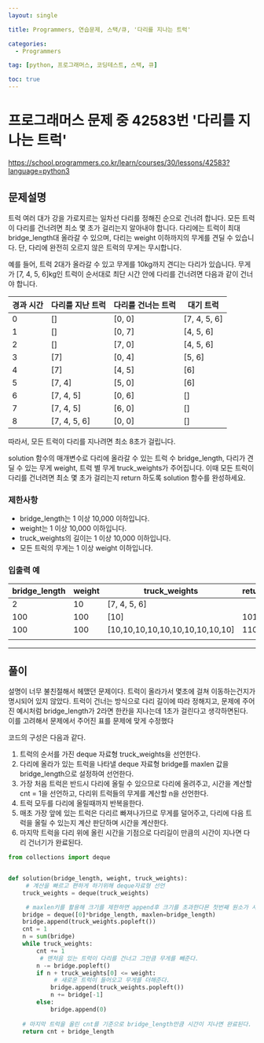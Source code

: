 ```yaml
---
layout: single

title: Programmers, 연습문제, 스택/큐, '다리를 지나는 트럭' 

categories:
  - Programmers

tag: [python, 프로그래머스, 코딩테스트, 스택, 큐]

toc: true
---
```

# 프로그래머스 문제 중 42583번 '다리를 지나는 트럭'   

<a href="https://school.programmers.co.kr/learn/courses/30/lessons/42583?language=python3">https://school.programmers.co.kr/learn/courses/30/lessons/42583?language=python3</a>



## 문제설명   

트럭 여러 대가 강을 가로지르는 일차선 다리를 정해진 순으로 건너려 합니다. 모든 트럭이 다리를 건너려면 최소 몇 초가 걸리는지 알아내야 합니다. 다리에는 트럭이 최대 bridge_length대 올라갈 수 있으며, 다리는 weight 이하까지의 무게를 견딜 수 있습니다. 단, 다리에 완전히 오르지 않은 트럭의 무게는 무시합니다.

예를 들어, 트럭 2대가 올라갈 수 있고 무게를 10kg까지 견디는 다리가 있습니다. 무게가 [7, 4, 5, 6]kg인 트럭이 순서대로 최단 시간 안에 다리를 건너려면 다음과 같이 건너야 합니다.   

|경과 시간|다리를 지난 트럭|다리를 건너는 트럭|대기 트럭|
|-|-|-|-|
|0|[]|[0, 0]|[7, 4, 5, 6]|   
|1|[]|[0, 7]|[4, 5, 6]|   
|2|[]|[7, 0]|[4, 5, 6]|   
|3|[7]|[0, 4]|[5, 6]|   
|4|[7]|[4, 5]|[6]|   
|5|[7, 4]|[5, 0]|[6]|   
|6|[7, 4, 5]|[0, 6]|[]|   
|7|[7, 4, 5]|[6, 0]| []|   
|8|[7, 4, 5, 6]|[0, 0]|[]|   


따라서, 모든 트럭이 다리를 지나려면 최소 8초가 걸립니다.

solution 함수의 매개변수로 다리에 올라갈 수 있는 트럭 수 bridge_length, 다리가 견딜 수 있는 무게 weight, 트럭 별 무게 truck_weights가 주어집니다. 이때 모든 트럭이 다리를 건너려면 최소 몇 초가 걸리는지 return 하도록 solution 함수를 완성하세요.

### 제한사항   

+ bridge_length는 1 이상 10,000 이하입니다.
+ weight는 1 이상 10,000 이하입니다.
+ truck_weights의 길이는 1 이상 10,000 이하입니다.
+ 모든 트럭의 무게는 1 이상 weight 이하입니다.


### 입출력 예   

|bridge_length|weight|truck_weights|return|
|-|-|-|-|
|2|10|[7, 4, 5, 6]| |
|100|100|[10]|101|
|100|100|[10,10,10,10,10,10,10,10,10,10]|110|
| | | | |

---   

## 풀이

설명이 너무 불친절해서 헤맸던 문제이다. 트럭이 올라가서 몇초에 걸쳐 이동하는건지가 명시되어 있지 않았다. 트럭이 건너는 방식으로 다리 길이에 따라 정해지고, 문제에 주어진 예시처럼 bridge_length가 2라면 한칸을 지나는데 1초가 걸린다고 생각하면된다. 이를 고려해서 문제에서 주어진 표를 문제에 맞게 수정했다   
   
코드의 구성은 다음과 같다.
1. 트럭의 순서를 가진 deque 자료형 truck_weights을 선언한다.
2. 다리에 올라가 있는 트럭을 나타낼 deque 자료형 bridge를 maxlen 값을 bridge_length으로 설정하여 선언한다.
3. 가장 처음 트럭은 반드시 다리에 올릴 수 있으므로 다리에 올려주고, 시간을 계산할 cnt = 1을 선언하고, 다리위 트럭들의 무게를 계산할 n을 선언한다.
4. 트럭 모두를 다리에 올릴때까지 반복을한다.
5. 매초 가장 앞에 있는 트럭은 다리르 빠져나가므로 무게를 덜어주고, 다리에 다음 트럭을 올릴 수 있는지 계산 판단하며 시간을 계산한다.
6. 마지막 트럭을 다리 위에 올린 시간을 기점으로 다리길이 만큼의 시간이 지나면 다리 건너기가 완료된다.

```python
from collections import deque 


def solution(bridge_length, weight, truck_weights):
     # 계산을 빠르고 편하게 하기위해 deque자료형 선언
    truck_weights = deque(truck_weights)

     # maxlen키를 활용해 크기를 제한하면 append후 크기를 초과한다묜 첫번째 원소가 사라진다.
    bridge = deque([0]*bridge_length, maxlen=bridge_length)
    bridge.append(truck_weights.popleft())
    cnt = 1
    n = sum(bridge)
    while truck_weights:
        cnt += 1
         # 맨처음 있는 트럭이 다리를 건너고 그만큼 무게를 빼준다.
        n -= bridge.popleft()
        if n + truck_weights[0] <= weight:
             # 새로운 트럭이 들어오고 무게를 더해준다.
            bridge.append(truck_weights.popleft())
            n += bridge[-1]
        else:
            bridge.append(0)
    
    # 마지막 트럭을 올린 cnt를 기준으로 bridge_length만큼 시간이 지나면 완료된다.
    return cnt + bridge_length
```
